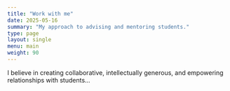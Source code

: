 ```yaml
---
title: "Work with me"
date: 2025-05-16
summary: "My approach to advising and mentoring students."
type: page
layout: single
menu: main
weight: 90
---
```


I believe in creating collaborative, intellectually generous, and empowering relationships with students...
